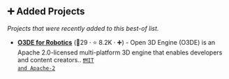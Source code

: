 ## ➕ Added Projects

_Projects that were recently added to this best-of list._

- <b><a href="https://o3de.org/">O3DE for Robotics</a></b> (🥇29 ·  ⭐ 8.2K · ➕) - Open 3D Engine (O3DE) is an Apache 2.0-licensed multi-platform 3D engine that enables developers and content creators.. <code><a href="https://tldrlegal.com/search?q=MIT%20and%20Apache-2">❗️MIT and Apache-2</a></code>

